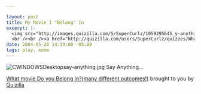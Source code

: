```yaml
--- 

layout: post
title: My Movie I "Belong" In
excerpt: |-
  <img src="http://images.quizilla.com/S/SuperCurlz/1059295645_y-anything.jpg" border="0" alt="CWINDOWSDesktopsay-anything.jpg"><br />Say Anything...
  <br /><br /><a href="http://quizilla.com/users/SuperCurlz/quizzes/What%20movie%20Do%20you%20Belong%20in%3F(many%20different%20outcomes!)/"><font size="-1">What movie Do you Belong in?(many different outcomes!)</font></a><br /><font size="-3">brought to you by <a href="http://quizilla.com">Quizilla</a></font>
date: 2004-05-26 14:19:00 -05:00
tags: play, meme
---
```

<img src="http://images.quizilla.com/S/SuperCurlz/1059295645_y-anything.jpg" border="0" alt="CWINDOWSDesktopsay-anything.jpg" />
Say Anything...

<a href="http://quizilla.com/users/SuperCurlz/quizzes/What%20movie%20Do%20you%20Belong%20in%3F(many%20different%20outcomes!)/"><span>What movie Do you Belong in?(many different outcomes!)</span></a>
<span>brought to you by <a href="http://quizilla.com">Quizilla</a></span>
